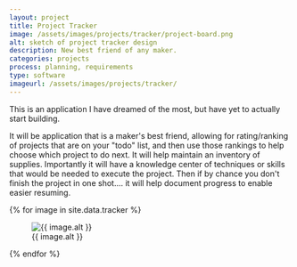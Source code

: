 ```yaml
---
layout: project
title: Project Tracker
image: /assets/images/projects/tracker/project-board.png
alt: sketch of project tracker design
description: New best friend of any maker.
categories: projects
process: planning, requirements
type: software
imageurl: /assets/images/projects/tracker/
---
```


This is an application I have dreamed of the most, but have yet to actually start building.

It will be application that is a maker's best friend, allowing for rating/ranking of projects that are on your "todo" list, and then use those rankings to help choose which project to do next. It will help maintain an inventory of supplies. Importantly it will have a knowledge center of techniques or skills that would be needed to execute the project. Then if by chance you don't finish the project in one shot.... it will help document progress to enable easier resuming.


<div class="masonry-grid">
    {% for image in site.data.tracker %}
        <figure class="grid-item">
            <img src="{{ page.imageurl }}{{ image.src }}.png" alt="{{ image.alt }}">
            <figcaption>{{ image.alt }}</figcaption>
        </figure>
    {% endfor %}
</div>